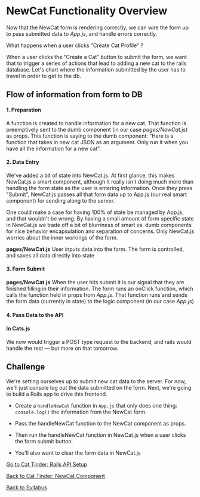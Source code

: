 # NewCat Functionality Overview

Now that the NewCat form is rendering correctly, we can wire the form up to pass submitted data to *App.js*, and handle errors correctly.

What happens when a user clicks "Create Cat Profile" ?

When a user clicks the “Create a Cat” button to submit the form, we want that to trigger a series of actions that lead to adding a new cat to the rails database. Let's chart where the information submitted by the user has to travel in order to get to the db.

## Flow of information from form to DB
#### 1. Preparation

A function is created to handle information for a new cat. That function is preemptively sent to the dumb component (in our case *pages/NewCat.js*) as props. This function is saying to the dumb component: “Here is a function that takes in new cat JSON as an argument. Only run it when you have all the information for a new cat”.

#### 2. Data Entry
We've added a bit of state into NewCat.js.  At first glance, this makes NewCat.js a smart component, although it really isn't doing much more than handling the form state as the user is entering information.  Once they press "Submit", NewCat.js passes all that form data up to App.js (our real smart component) for sending along to the server.

One could make a case for having 100% of state be managed by App.js, and that wouldn't be wrong.  By having a small amount of form specific state in NewCat.js we trade off a bit of blurriness of smart vs. dumb components for nice behavior encapsulation  and separation of concerns.  Only NewCat.js worries about the inner workings of the form.

**pages/NewCat.js**
User inputs data into the form. The form is controlled, and saves all data directly into state

#### 3. Form Submit

**pages/NewCat.js**
When the user hits submit it is our signal that they are finished filling in their information. The form runs an onClick function, which calls the function held in props from *App.js*. That function runs and sends the form data (currently in state) to the logic component (in our case *App.js*)

#### 4. Pass Data to the API

#### In Cats.js
We now would trigger a POST type request to the backend, and rails would handle the rest — but more on that tomorrow.

## Challenge
We're setting ourselves up to submit new cat data to the server.  For now, we'll just console log out the data submitted on the form.  Next, we're going to build a Rails app to drive this frontend.

* Create a `handleNewCat` function in `App.js` that only does one thing: `console.log()` the information from the NewCat form.

* Pass the handleNewCat function to the NewCat component as props.

* Then run the handleNewCat function in NewCat.js when a user clicks the form submit button.

* You'll also want to clear the form data in NewCat.js


[Go to Cat Tinder: Rails API Setup](../backend/api_intro.md)

[Back to Cat Tinder: NewCat Component](./cat-create.md)

[Back to Syllabus](../../README.md)
